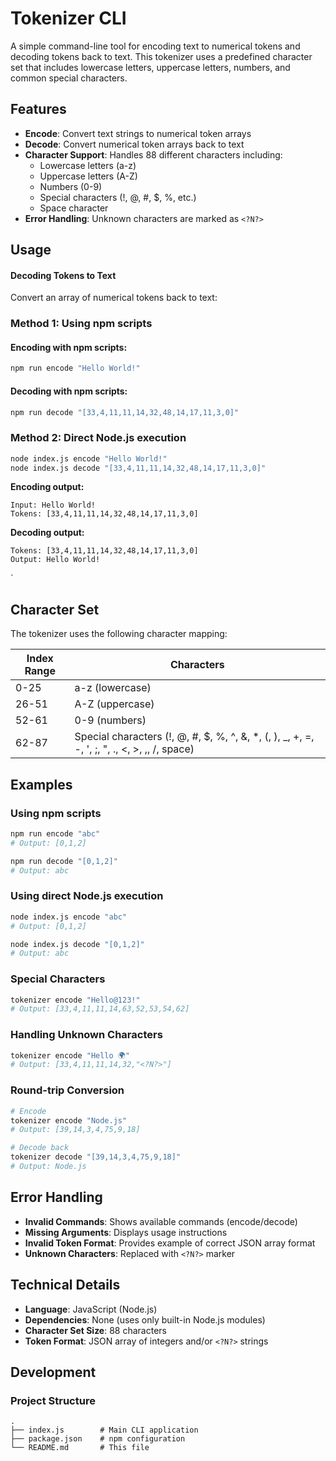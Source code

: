 # Tokenizer CLI

A simple command-line tool for encoding text to numerical tokens and decoding tokens back to text. This tokenizer uses a predefined character set that includes lowercase letters, uppercase letters, numbers, and common special characters.

## Features

- **Encode**: Convert text strings to numerical token arrays
- **Decode**: Convert numerical token arrays back to text
- **Character Support**: Handles 88 different characters including:
  - Lowercase letters (a-z)
  - Uppercase letters (A-Z)
  - Numbers (0-9)
  - Special characters (!, @, #, $, %, etc.)
  - Space character
- **Error Handling**: Unknown characters are marked as `<?N?>`

## Usage

#### Decoding Tokens to Text

Convert an array of numerical tokens back to text:

### Method 1: Using npm scripts

#### Encoding with npm scripts:

```bash
npm run encode "Hello World!"
```

#### Decoding with npm scripts:

```bash
npm run decode "[33,4,11,11,14,32,48,14,17,11,3,0]"
```

### Method 2: Direct Node.js execution

```bash
node index.js encode "Hello World!"
node index.js decode "[33,4,11,11,14,32,48,14,17,11,3,0]"
```

**Encoding output:**

```
Input: Hello World!
Tokens: [33,4,11,11,14,32,48,14,17,11,3,0]
```

**Decoding output:**

```
Tokens: [33,4,11,11,14,32,48,14,17,11,3,0]
Output: Hello World!
```

`

## Character Set

The tokenizer uses the following character mapping:

| Index Range | Characters                                                                                     |
| ----------- | ---------------------------------------------------------------------------------------------- |
| 0-25        | a-z (lowercase)                                                                                |
| 26-51       | A-Z (uppercase)                                                                                |
| 52-61       | 0-9 (numbers)                                                                                  |
| 62-87       | Special characters (!, @, #, $, %, ^, &, \*, (, ), \_, +, =, -, ', ;, ", ., <, >, ,, /, space) |

## Examples

### Using npm scripts

```bash
npm run encode "abc"
# Output: [0,1,2]

npm run decode "[0,1,2]"
# Output: abc
```

### Using direct Node.js execution

```bash
node index.js encode "abc"
# Output: [0,1,2]

node index.js decode "[0,1,2]"
# Output: abc
```

### Special Characters

```bash
tokenizer encode "Hello@123!"
# Output: [33,4,11,11,14,63,52,53,54,62]
```

### Handling Unknown Characters

```bash
tokenizer encode "Hello 🌍"
# Output: [33,4,11,11,14,32,"<?N?>"]
```

### Round-trip Conversion

```bash
# Encode
tokenizer encode "Node.js"
# Output: [39,14,3,4,75,9,18]

# Decode back
tokenizer decode "[39,14,3,4,75,9,18]"
# Output: Node.js
```

## Error Handling

- **Invalid Commands**: Shows available commands (encode/decode)
- **Missing Arguments**: Displays usage instructions
- **Invalid Token Format**: Provides example of correct JSON array format
- **Unknown Characters**: Replaced with `<?N?>` marker

## Technical Details

- **Language**: JavaScript (Node.js)
- **Dependencies**: None (uses only built-in Node.js modules)
- **Character Set Size**: 88 characters
- **Token Format**: JSON array of integers and/or `<?N?>` strings

## Development

### Project Structure

```
.
├── index.js        # Main CLI application
├── package.json    # npm configuration
└── README.md       # This file
```
